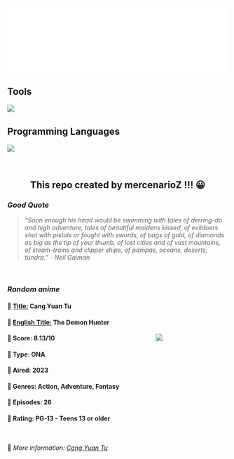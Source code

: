 
<img src="svg/nai.svg" />

<p>
  <h2>Tools</h2>
  <a href="https://skillicons.dev">
    <img src="https://skillicons.dev/icons?i=git,bash,vim,ubuntu,tensorflow,pytorch,docker,raspberrypi" />
  </a>

  <br />

  <h2>Programming Languages</h2>

  <a href="https://skillicons.dev">
    <img src="https://skillicons.dev/icons?i=python,c,cpp" />
  </a>
</p>

<br />

<h2 align="center">This repo created by mercenarioZ !!! 😀</h2>
<h3><i>Good Quote</i></h3>

<blockquote>
<i>
“Soon enough his head would be swimming with tales of derring-do and high adventure, tales of beautiful maidens kissed, of evildoers shot with pistols or fought with swords, of bags of gold, of diamonds as big as the tip of your thumb, of lost cities and of vast mountains, of steam-trains and clipper ships, of pampas, oceans, deserts, tundra.” - Neil Gaiman
</i>
</blockquote>

<br />

<h3><i>Random anime</i></h3>

<h4>
  <strong>🥭 <u>Title:</u></strong> Cang Yuan Tu
</h4>

<h4>🌿 <u>English Title:</u> The Demon Hunter</h4>

<img align="right" width="165" src=https://cdn.myanimelist.net/images/anime/1785/136462.jpg />

<h4>🌱 Score: 8.13/10</h4>

<h4>🌲 Type: ONA</h4>

<h4>🌴 Aired: 2023</h4>

<h4>🌵 Genres: Action, Adventure, Fantasy</h4>

<h4>🥑 Episodes: 26</h4>

<h4>🍏 Rating: PG-13 - Teens 13 or older</h4>

<br />

🍂 *More information: [Cang Yuan Tu](https://myanimelist.net/anime/55655/Cang_Yuan_Tu)*
    